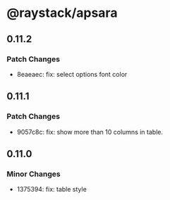 # @raystack/apsara

## 0.11.2

### Patch Changes

- 8eaeaec: fix: select options font color

## 0.11.1

### Patch Changes

- 9057c8c: fix: show more than 10 columns in table.

## 0.11.0

### Minor Changes

- 1375394: fix: table style
